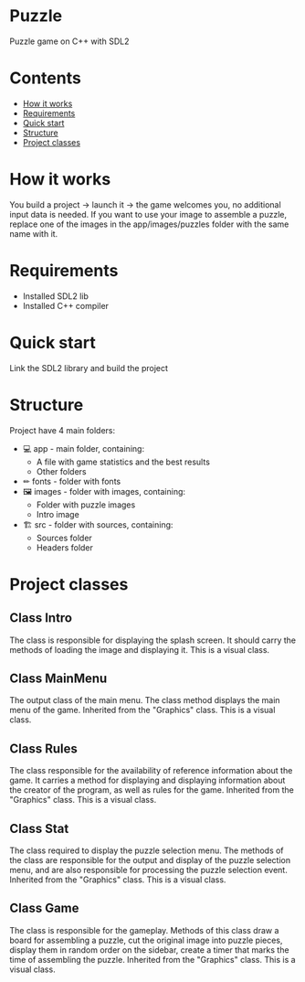 # Puzzle
Puzzle game on C++ with SDL2

# Contents
- [How it works](#how-it-works)
- [Requirements](#requirements)
- [Quick start](#quick-start)
- [Structure](#structure)
- [Project classes](#project-classes)

# How it works

You build a project -> launch it -> the game welcomes you, no additional input data is needed. 
If you want to use your image to assemble a puzzle, replace one of the images in the app/images/puzzles folder with the same name with it.

# Requirements

* Installed SDL2 lib
* Installed C++ compiler

# Quick start

Link the SDL2 library and build the project

# Structure

Project have 4 main folders:

* 💻 app - main folder, containing:
	* A file with game statistics and the best results
	* Other folders
* ✏ fonts - folder with fonts
* 🖼 images - folder with images, containing:
	* Folder with puzzle images
	* Intro image
* 🏗 src - folder with sources, containing:
	* Sources folder
	* Headers folder

# Project classes

## Class Intro

The class is responsible for displaying the splash screen. It should carry the methods of loading the image and displaying it. This is a visual class.

## Class MainMenu

The output class of the main menu. The class method displays the main menu of the game. Inherited from the "Graphics" class. This is a visual class.

## Class Rules

The class responsible for the availability of reference information about the game. It carries a method for displaying and displaying information about the creator of the program, as well as rules for the game. Inherited from the "Graphics" class. This is a visual class.

## Class Stat

The class required to display the puzzle selection menu. The methods of the class are responsible for the output and display of the puzzle selection menu, and are also responsible for processing the puzzle selection event. Inherited from the "Graphics" class. This is a visual class.

## Class Game

The class is responsible for the gameplay. Methods of this class draw a board for assembling a puzzle, cut the original image into puzzle pieces, display them in random order on the sidebar, create a timer that marks the time of assembling the puzzle. Inherited from the "Graphics" class. This is a visual class.

